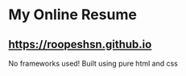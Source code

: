 # My Online Resume

## https://roopeshsn.github.io

No frameworks used! Built using pure html and css

